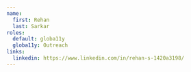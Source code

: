 ```yaml
---
name:
  first: Rehan
  last: Sarkar
roles:
  default: globa11y
  globa11y: Outreach
links:
  linkedin: https://www.linkedin.com/in/rehan-s-1420a3198/
---
```

